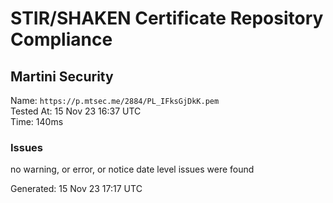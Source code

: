 # STIR/SHAKEN Certificate Repository Compliance

## Martini Security

Name: `https://p.mtsec.me/2884/PL_IFksGjDkK.pem`\
Tested At: 15 Nov 23 16:37 UTC\
Time: 140ms

### Issues

no warning, or error, or notice date level issues were found

Generated: 15 Nov 23 17:17 UTC